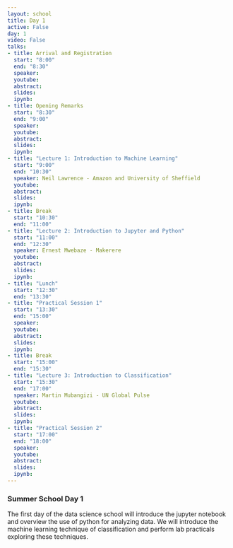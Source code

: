 ```yaml
---
layout: school
title: Day 1
active: False
day: 1
video: False
talks:
- title: Arrival and Registration
  start: "8:00"
  end: "8:30"
  speaker: 
  youtube:
  abstract:
  slides:
  ipynb:
- title: Opening Remarks
  start: "8:30"
  end: "9:00"
  speaker: 
  youtube:
  abstract:
  slides:
  ipynb:
- title: "Lecture 1: Introduction to Machine Learning"
  start: "9:00"
  end: "10:30"
  speaker: Neil Lawrence - Amazon and University of Sheffield
  youtube:
  abstract:
  slides:
  ipynb:
- title: Break
  start: "10:30"
  end: "11:00"
- title: "Lecture 2: Introduction to Jupyter and Python"
  start: "11:00"
  end: "12:30"
  speaker: Ernest Mwebaze - Makerere
  youtube:
  abstract:
  slides:
  ipynb:
- title: "Lunch"
  start: "12:30"
  end: "13:30"
- title: "Practical Session 1"
  start: "13:30"
  end: "15:00"
  speaker: 
  youtube:
  abstract:
  slides:
  ipynb:
- title: Break
  start: "15:00"
  end: "15:30"
- title: "Lecture 3: Introduction to Classification"
  start: "15:30"
  end: "17:00"
  speaker: Martin Mubangizi - UN Global Pulse 
  youtube:
  abstract:
  slides:
  ipynb:
- title: "Practical Session 2"
  start: "17:00"
  end: "18:00"
  speaker: 
  youtube:
  abstract:
  slides:
  ipynb:
---
```


<h3> Summer School Day 1 </h3>

<p>The first day of the data science school will introduce the jupyter notebook and overview the use of python for analyzing data. We will introduce the machine learning technique of classification and perform lab practicals exploring these techniques.</p>
